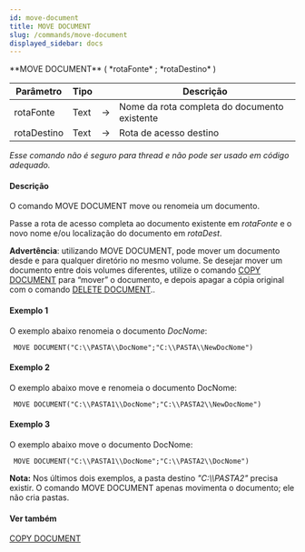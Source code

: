 ```yaml
---
id: move-document
title: MOVE DOCUMENT
slug: /commands/move-document
displayed_sidebar: docs
---
```


<!--REF #_command_.MOVE DOCUMENT.Syntax-->**MOVE DOCUMENT** ( *rotaFonte* ; *rotaDestino* )<!-- END REF-->
<!--REF #_command_.MOVE DOCUMENT.Params-->
| Parâmetro | Tipo |  | Descrição |
| --- | --- | --- | --- |
| rotaFonte | Text | &#8594;  | Nome da rota completa do documento existente |
| rotaDestino | Text | &#8594;  | Rota de acesso destino |

<!-- END REF-->

*Esse comando não é seguro para thread e não pode ser usado em código adequado.*


#### Descrição 

<!--REF #_command_.MOVE DOCUMENT.Summary-->O comando MOVE DOCUMENT move ou renomeia um documento.<!-- END REF-->  

Passe a rota de acesso completa ao documento existente em *rotaFonte* e o novo nome e/ou localização do documento em *rotaDest*.  
  
**Advertência**: utilizando MOVE DOCUMENT, pode mover um documento desde e para qualquer diretório no mesmo volume. Se desejar mover um documento entre dois volumes diferentes, utilize o comando [COPY DOCUMENT](copy-document.md) para “mover” o documento, e depois apagar a cópia original com o comando [DELETE DOCUMENT](delete-document.md)..  

#### Exemplo 1 

O exemplo abaixo renomeia o documento *DocNome*: 

```4d
 MOVE DOCUMENT("C:\\PASTA\\DocNome";"C:\\PASTA\\NewDocNome")
```

#### Exemplo 2 

O exemplo abaixo move e renomeia o documento DocNome:

```4d
 MOVE DOCUMENT("C:\\PASTA1\\DocNome";"C:\\PASTA2\\NewDocNome")
```

#### Exemplo 3 

O exemplo abaixo move o documento DocNome:

```4d
 MOVE DOCUMENT("C:\\PASTA1\\DocNome";"C:\\PASTA2\\DocNome")
```

**Nota:** Nos últimos dois exemplos, a pasta destino *"C:\\\\PASTA2"* precisa existir. O comando MOVE DOCUMENT apenas movimenta o documento; ele não cria pastas. 

#### Ver também 

[COPY DOCUMENT](copy-document.md)  